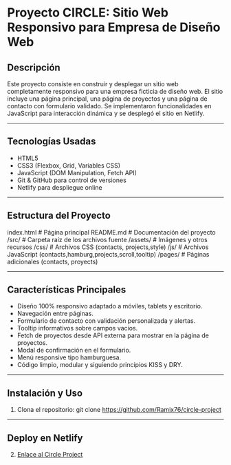 # Proyecto CIRCLE: Sitio Web Responsivo para Empresa de Diseño Web

## Descripción
Este proyecto consiste en construir y desplegar un sitio web completamente responsivo para una empresa ficticia de diseño web. El sitio incluye una página principal, una página de proyectos y una página de contacto con formulario validado. Se implementaron funcionalidades en JavaScript para interacción dinámica y se desplegó el sitio en Netlify.

---

## Tecnologías Usadas
- HTML5
- CSS3 (Flexbox, Grid, Variables CSS)
- JavaScript (DOM Manipulation, Fetch API)
- Git & GitHub para control de versiones
- Netlify para despliegue online

---

## Estructura del Proyecto
index.html # Página principal
README.md # Documentación del proyecto
/src/ # Carpeta raíz de los archivos fuente
    /assets/ # Imágenes y otros recursos
    /css/ # Archivos CSS (contacts, projects,style)
    /js/ # Archivos JavaScript (contacts,hamburg,projects,scroll,tooltip)
    /pages/ # Páginas adicionales (contacts, proyects)

---

## Características Principales
- Diseño 100% responsivo adaptado a móviles, tablets y escritorio.
- Navegación entre páginas.
- Formulario de contacto con validación personalizada y alertas.
- Tooltip informativos sobre campos vacíos.
- Fetch de proyectos desde API externa para mostrar en la página de proyectos.
- Modal de confirmación en el formulario.
- Menú responsive tipo hamburguesa.
- Código limpio, modular y siguiendo principios KISS y DRY.

---

## Instalación y Uso

1. Clona el repositorio:
   git clone https://github.com/Ramix76/circle-project

---

## Deploy en Netlify

2. [ Enlace al Circle Project ](https://dreamy-paprenjak-749ad4.netlify.app/)
